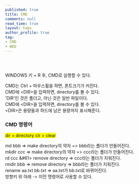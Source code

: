 ```yaml
---
published: true
title: CMD
comments: null
read_time: true
layout: tags
author_profile: true
tag: 
- CMD
- WED
---
```

<h3 style="color:white;">CMD</h3>
 WINDOWS 키 + R 후, CMD로 실행할 수 있다.  

 CMD는 Ctrl + 마우스휠을 하면, 폰트크기가 커진다.  
 CMD에 \<DIR\>을 입력하면, directory를 볼 수 있다.  
 \'DIR\'인 것은 폴더고, 아닌 것은 일반 파일이다.  
 CMD에 \<DIR\>을 입력하면, directory를 볼 수 있다.  
 \<DIR\>은 용량들과 하드에 남은 용량까지 표시해준다.
   
<h3>CMD 명령어</h3>  

<span style='background-color: yellow'>dir \= directory  </span>
<span style='background-color: yellow'>clr \= clear  </span>

md bbb \=\> make directory의 약자 \=\> bbb라는 폴더가 만들어진다.  
mkdir ccc \=\> make directory의 약자 => ccc라는 폴더가 만들어진다.  
rd ccc &#61> remove directory \=\> ccc라는 폴더가 지워진다.  
rmdir bbb \=\> remove directory \=\> bbb라는 폴더가 지워진다.  
rename aa.txt bb.txt \=\> aa.txt가 bb.txt로 바뀌어진다.  
방향키 위 아래 \-\> 이전 명령어로 사용할 수 있다.
